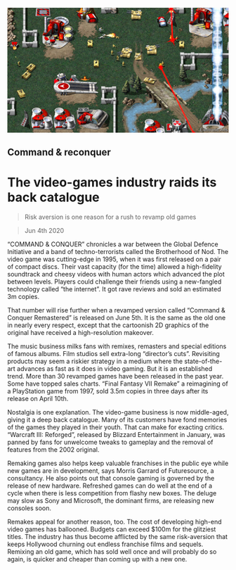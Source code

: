 ![](./images/20200606_WBP003_0.jpg)

## Command & reconquer

# The video-games industry raids its back catalogue

> Risk aversion is one reason for a rush to revamp old games

> Jun 4th 2020

“COMMAND & CONQUER” chronicles a war between the Global Defence Initiative and a band of techno-terrorists called the Brotherhood of Nod. The video game was cutting-edge in 1995, when it was first released on a pair of compact discs. Their vast capacity (for the time) allowed a high-fidelity soundtrack and cheesy videos with human actors which advanced the plot between levels. Players could challenge their friends using a new-fangled technology called “the internet”. It got rave reviews and sold an estimated 3m copies.

That number will rise further when a revamped version called “Command & Conquer Remastered” is released on June 5th. It is the same as the old one in nearly every respect, except that the cartoonish 2D graphics of the original have received a high-resolution makeover.

The music business milks fans with remixes, remasters and special editions of famous albums. Film studios sell extra-long “director’s cuts”. Revisiting products may seem a riskier strategy in a medium where the state-of-the-art advances as fast as it does in video gaming. But it is an established trend. More than 30 revamped games have been released in the past year. Some have topped sales charts. “Final Fantasy VII Remake” a reimagining of a PlayStation game from 1997, sold 3.5m copies in three days after its release on April 10th.

Nostalgia is one explanation. The video-game business is now middle-aged, giving it a deep back catalogue. Many of its customers have fond memories of the games they played in their youth. That can make for exacting critics. “Warcraft III: Reforged”, released by Blizzard Entertainment in January, was panned by fans for unwelcome tweaks to gameplay and the removal of features from the 2002 original.

Remaking games also helps keep valuable franchises in the public eye while new games are in development, says Morris Garrard of Futuresource, a consultancy. He also points out that console gaming is governed by the release of new hardware. Refreshed games can do well at the end of a cycle when there is less competition from flashy new boxes. The deluge may slow as Sony and Microsoft, the dominant firms, are releasing new consoles soon.

Remakes appeal for another reason, too. The cost of developing high-end video games has ballooned. Budgets can exceed $100m for the glitziest titles. The industry has thus become afflicted by the same risk-aversion that keeps Hollywood churning out endless franchise films and sequels. Remixing an old game, which has sold well once and will probably do so again, is quicker and cheaper than coming up with a new one.